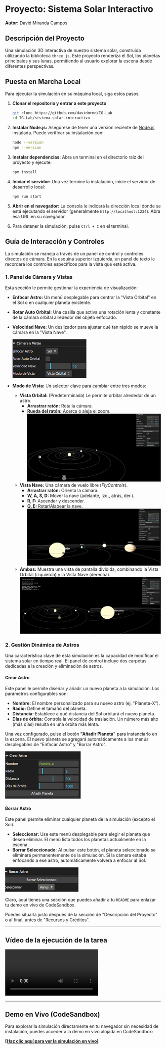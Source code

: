 # Proyecto: Sistema Solar Interactivo

**Autor:** David Miranda Campos

## Descripción del Proyecto

Una simulación 3D interactiva de nuestro sistema solar, construida utilizando la biblioteca `three.js`. Este proyecto renderiza el Sol, los planetas principales y sus lunas, permitiendo al usuario explorar la escena desde diferentes perspectivas.

## Puesta en Marcha Local

Para ejecutar la simulación en su máquina local, siga estos pasos.

1.  **Clonar el repositorio y entrar a este proyecto**

    ```bash
    git clone https://github.com/davidmrnd/IG-Lab
    cd IG-Lab/sistema-solar-interactivo
    ```

2.  **Instalar Node.js:**
    Asegúrese de tener una versión reciente de [Node.js](https://nodejs.org/en) instalada. Puede verificar su instalación con:

    ```bash
    node --version
    npm --version
    ```

3.  **Instalar dependencias:**
    Abra un terminal en el directorio raíz del proyecto y ejecute:

    ```bash
    npm install
    ```

4.  **Iniciar el servidor:**
    Una vez termine la instalación, inicie el servidor de desarrollo local:

    ```bash
    npm run start
    ```

5.  **Abrir en el navegador:**
    La consola le indicará la dirección local donde se está ejecutando el servidor (generalmente `http://localhost:1234`). Abra esa URL en su navegador.

6.  Para detener la simulación, pulse `Ctrl + C` en el terminal.

## Guía de Interacción y Controles

La simulación se maneja a través de un panel de control y controles directos de cámara. En la esquina superior izquierda, un panel de texto le recordará los controles específicos para la vista que esté activa.

### 1\. Panel de Cámara y Vistas

Esta sección le permite gestionar la experiencia de visualización:

  * **Enfocar Astro:** Un menú desplegable para centrar la "Vista Orbital" en el Sol o en cualquier planeta existente.
  * **Rotar Auto Orbital:** Una casilla que activa una rotación lenta y constante de la cámara orbital alrededor del objeto enfocado.
  * **Velocidad Nave:** Un deslizador para ajustar qué tan rápido se mueve la cámara en la "Vista Nave".

    ![Simulacion](src/readme_captures/image.png)
  * **Modo de Vista:** Un selector clave para cambiar entre tres modos:
      * **Vista Orbital:** (Predeterminada) Le permite orbitar alrededor de un astro.
          * **Arrastrar ratón:** Rota la cámara.
          * **Rueda del ratón:** Acerca o aleja el zoom.
![alt text](src/readme_captures/image-1.png)
      * **Vista Nave:** Una cámara de vuelo libre (*FlyControls*).
          * **Arrastrar ratón:** Orienta la cámara.
          * **W, A, S, D:** Mover la nave (adelante, izq., atrás, der.).
          * **R, F:** Ascender y descender.
          * **Q, E:** Rotar/Alabear la nave.
  ![alt text](src/readme_captures/image-2.png)
      * **Ambas:** Muestra una vista de pantalla dividida, combinando la Vista Orbital (izquierda) y la Vista Nave (derecha).
![alt text](src/readme_captures/image-3.png)

### 2\. Gestión Dinámica de Astros

Una característica clave de esta simulación es la capacidad de modificar el sistema solar en tiempo real. El panel de control incluye dos carpetas dedicadas a la creación y eliminación de astros.

#### Crear Astro

Este panel le permite diseñar y añadir un nuevo planeta a la simulación. Los parámetros configurables son:

* **Nombre:** El nombre personalizado para su nuevo astro (ej. "Planeta-X").
* **Radio:** Define el tamaño del planeta.
* **Distancia:** Establece a qué distancia del Sol orbitará el nuevo planeta.
* **Días de órbita:** Controla la velocidad de traslación. Un número más alto (más días) resulta en una órbita más lenta.

Una vez configurado, pulse el botón **"Añadir Planeta"** para instanciarlo en la escena. El nuevo planeta se agregará automáticamente a los menús desplegables de "Enfocar Astro" y "Borrar Astro".

![alt text](src/readme_captures/image-4.png)

#### Borrar Astro

Este panel permite eliminar cualquier planeta de la simulación (excepto el Sol).

* **Seleccionar:** Use este menú desplegable para elegir el planeta que desea eliminar. El menú lista todos los planetas actualmente en la escena.
* **Borrar Seleccionado:** Al pulsar este botón, el planeta seleccionado se eliminará permanentemente de la simulación. Si la cámara estaba enfocando a ese astro, automáticamente volverá a enfocar al Sol.


![alt text](src/readme_captures/image-5.png)

Claro, aquí tienes una sección que puedes añadir a tu `README` para enlazar tu demo en vivo de CodeSandbox.

Puedes situarla justo después de la sección de "Descripción del Proyecto" o al final, antes de "Recursos y Créditos".

---

## Vídeo de la ejecución de la tarea

<video controls src="src/readme_captures/demo_sistema_solar.mov" title="Title"></video>

---

## Demo en Vivo (CodeSandbox)

Para explorar la simulación directamente en tu navegador sin necesidad de instalación, puedes acceder a la demo en vivo alojada en CodeSandbox:

**[[Haz clic aquí para ver la simulación en vivo](https://codesandbox.io/p/sandbox/objective-sanderson-nstzlp)]**
